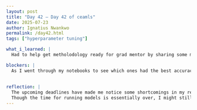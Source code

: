 ```yaml
---
layout: post
title: "Day 42 – Day 42 of ceamls"
date: 2025-07-23
author: Ignatius Nwankwo
permalink: /day42.html
tags: ["hyperparameter tuning"]

what_i_learned: |  
  Had to help get metholodology ready for grad mentor by sharing some models and notebooks with my lab mates. I also researched on binary crossentropy and label smoothing, as well as the epsilon factor and callbacks we used, in order to incorporate it into the methodology. After lunch, our grad mentor took a look at the elevator pitch draft and liked it. He then mentioned that we will be having a meeting tomorrow to discuss the methodology and ensemble model. 

blockers: |
  As I went through my notebooks to see which ones had the best accuracies, I had to re-update the names of notebooks in which I trained b5 using hyperparameters gotten using optuna on b4 by mistake, as well as the notebooks that did not use hyperparameter tuning. 
  
  
reflection: |
  The upcoming deadlines have made me notice some shortcomings in my research, the most recent being that I was not able to train b4 using its own optuna hyperparameters as well as the new dataset solely. Some of my older notebooks that produced great results did lack essential features that my newer notebooks have that could've led to a better presentation of information, such as a display of class and validation accuracy and model checkpoints, which probably made it more difficult for my teammates to include in the research paper. I also noticed that I forgot to save at times, leading to some of the notebook outputs being incomplete upon re-opening them, as well as the titles being inaccurate. I also notice that I need to communicate better with my labmates to get feedback and assistance and to share my ideas and experiences.
  Though the time for running models is essentially over, I might still run b4 with its own hyperparameters as well as use solely the new dataset for b5 and densenet121 just for learning purposes. Overall, I feel like this program as a whole has been very benefical towards my personal and professional development. I've seen massive improvements in my organizational, comprehension, analytical, reading and writing, discipline, time management, critical thinking, and communication skills, as well as overall expertise and confidence in research. Though our time together is slowly coming to a close, I am incredibly grateful for this opportunity and I look forward to adding it to my linkedIn and resume.
---
```

  
